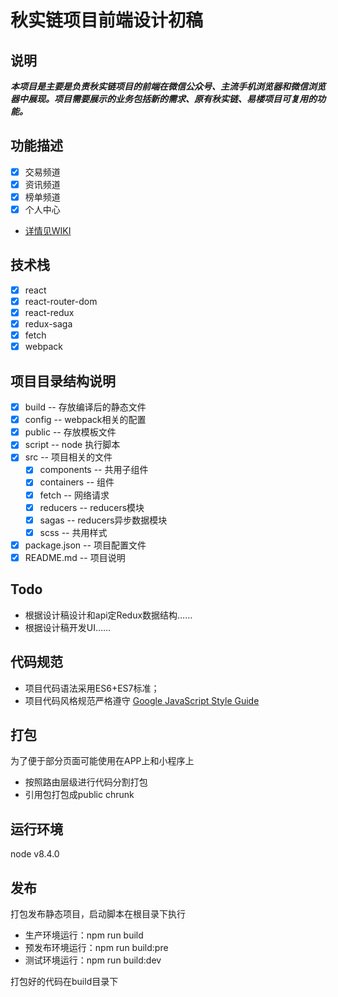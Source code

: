 # 秋实链项目前端设计初稿


## 说明
***本项目是主要是负责秋实链项目的前端在微信公众号、主流手机浏览器和微信浏览器中展现。项目需要展示的业务包括新的需求、原有秋实链、易楼项目可复用的功能。***

## 功能描述
- [x] 交易频道
- [x] 资讯频道
- [x] 榜单频道
- [x] 个人中心
- [详情见WIKI](https://github.com/duanzhzh/commercial-asset-project/wiki/%E9%A1%B9%E7%9B%AE%E6%A8%A1%E5%9D%97%E5%88%86%E8%A7%A3)

## 技术栈
- [x] react
- [x] react-router-dom
- [x] react-redux
- [x] redux-saga
- [x] fetch
- [x] webpack

## 项目目录结构说明
- [x] build -- 存放编译后的静态文件
- [x] config -- webpack相关的配置
- [x] public -- 存放模板文件
- [x] script  -- node 执行脚本
- [x] src -- 项目相关的文件
  - [x] components -- 共用子组件
  - [x] containers -- 组件
  - [x] fetch -- 网络请求
  - [x] reducers -- reducers模块
  - [x] sagas -- reducers异步数据模块
  - [x] scss -- 共用样式
- [x] package.json -- 项目配置文件
- [x] README.md -- 项目说明

## Todo
- 根据设计稿设计和api定Redux数据结构……
- 根据设计稿开发UI……

## 代码规范
- 项目代码语法采用ES6+ES7标准；
- 项目代码风格规范严格遵守 [Google JavaScript Style Guide](https://google.github.io/styleguide/jsguide.html)

## 打包
为了便于部分页面可能使用在APP上和小程序上
- 按照路由层级进行代码分割打包
- 引用包打包成public chrunk

## 运行环境
node v8.4.0

## 发布
打包发布静态项目，启动脚本在根目录下执行
- 生产环境运行：npm run build 
- 预发布环境运行：npm run build:pre 
- 测试环境运行：npm run build:dev <br>

打包好的代码在build目录下


